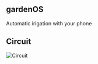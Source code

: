 ## gardenOS

Automatic irigation with your phone

## Circuit
![Circuit](https://github.com/JokurPL/houseOS/blob/main/gardenOS_schem.png?raw=true)
